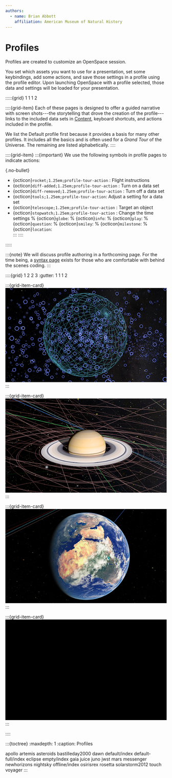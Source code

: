 ```yaml
---
authors:
  - name: Brian Abbott
    affiliation: American Museum of Natural History
---
```



# Profiles

Profiles are created to customize an OpenSpace session. 

You set which assets you want to use for a presentation, set some keybindings, add some actions, and save those settings in a profile using the profile editor. Upon launching OpenSpace with a profile selected, those data and settings will be loaded for your presentation.

:::::{grid} 1 1 1 2

::::{grid-item} 
Each of these pages is designed to offer a guided narrative with screen shots---the storytelling that drove the creation of the profile---links to the included data sets in [Content](/content/index), keyboard shortcuts, and actions included in the profile.

We list the Default profile first because it provides a basis for many other profiles. It includes all the basics and is often used for a _Grand Tour_ of the Universe. The remaining are listed alphabetically.
::::

::::{grid-item} 
:::{important}
We use the following symbols in profile pages to indicate actions:

{.no-bullet}
- {octicon}`rocket;1.25em;profile-tour-action` : Flight instructions
- {octicon}`diff-added;1.25em;profile-tour-action` : Turn on a data set
- {octicon}`diff-removed;1.25em;profile-tour-action` : Turn off a data set
- {octicon}`tools;1.25em;profile-tour-action`: Adjust a setting for a data set
- {octicon}`telescope;1.25em;profile-tour-action` :  Target an object
- {octicon}`stopwatch;1.25em;profile-tour-action` : Change the time settings
% {octicon}`globe`: 
% {octicon}`info`: 
% {octicon}`play`: 
% {octicon}`question`: 
% {octicon}`smiley`: 
% {octicon}`milestone`:
% {octicon}`location`:  
:::
::::

:::::



:::{note}
We will discuss profile authoring in a forthcoming page. For the time being, a [syntax page](/creating-data-assets/profiles) exists for those who are comfortable with behind the scenes coding.
:::


::::{grid} 1 2 2 3
:gutter: 1 1 1 2

:::{grid-item-card} [](/profiles/default/index)
[![default profile](/profiles/default/profile_default_icon.png)](/profiles/default/index)
:::


:::{grid-item-card} [](/profiles/default-full/index)
[![default-full profile](/profiles/default-full/profile_default_full_icon.png)](/profiles/default-full/index)
:::


:::{grid-item-card} [](/profiles/offline/index)
[![offline profile](/profiles/offline/profile_offline_icon.png)](/profiles/offline/index)
:::


:::{grid-item-card} [](/profiles/empty/index)
[![empty profile](/profiles/empty/profile_empty_icon.png)](/profiles/empty/index)
:::



::::





:::{toctree}
:maxdepth: 1
:caption: Profiles

apollo
artemis
asteroids
bastilleday2000
dawn
default/index
default-full/index
eclipse
empty/index
gaia
juice
juno
jwst
mars
messenger
newhorizons
nightsky
offline/index
osirisrex
rosetta
solarstorm2012
touch
voyager
:::
